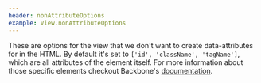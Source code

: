 ```yaml
---
header: nonAttributeOptions
example: View.nonAttributeOptions
---
```


These are options for the view that we don't want to create data-attributes for in the HTML.  By default it's set to `['id', 'className', 'tagName']`, which are all attributes of the element itself.  For more information about those specific elements checkout Backbone's [documentation](http://backbonejs.org/#View).
